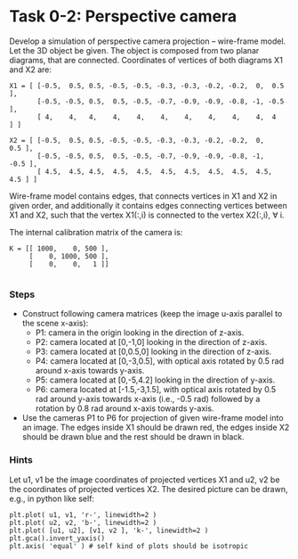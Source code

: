 # Task 0-2: Perspective camera
Develop a simulation of perspective camera projection – wire-frame model. Let the 3D object be given. The object is composed from two planar diagrams, that are connected. Coordinates of vertices of both diagrams X1 and X2 are:
```
X1 = [ [-0.5,  0.5, 0.5, -0.5, -0.5, -0.3, -0.3, -0.2, -0.2,  0,  0.5 ],
       [-0.5, -0.5, 0.5,  0.5, -0.5, -0.7, -0.9, -0.9, -0.8, -1, -0.5 ],
       [ 4,    4,   4,    4,    4,    4,    4,    4,    4,    4,  4   ] ]

X2 = [ [-0.5,  0.5, 0.5, -0.5, -0.5, -0.3, -0.3, -0.2, -0.2,  0,    0.5 ],
       [-0.5, -0.5, 0.5,  0.5, -0.5, -0.7, -0.9, -0.9, -0.8, -1,   -0.5 ],
       [ 4.5,  4.5, 4.5,  4.5,  4.5,  4.5,  4.5,  4.5,  4.5,  4.5,  4.5 ] ]

```
Wire-frame model contains edges, that connects vertices in X1 and X2 in given order, and additionally it contains edges connecting vertices between X1 and X2, such that the vertex X1(:,i) is connected to the vertex X2(:,i), ∀ i.

The internal calibration matrix of the camera is:
```
K = [[ 1000,    0, 500 ],
     [    0, 1000, 500 ],
     [    0,    0,   1 ]]
         
```
### Steps
- Construct following camera matrices (keep the image u-axis parallel to the scene x-axis):
    - P1: camera in the origin looking in the direction of z-axis.
    - P2: camera located at [0,-1,0] looking in the direction of z-axis.
    - P3: camera located at [0,0.5,0] looking in the direction of z-axis.
    - P4: camera located at [0,-3,0.5], with optical axis rotated by 0.5 rad around x-axis towards y-axis.
    - P5: camera located at [0,-5,4.2] looking in the direction of y-axis.
    - P6: camera located at [-1.5,-3,1.5], with optical axis rotated by 0.5 rad around y-axis towards x-axis (i.e., -0.5 rad) followed by a rotation by 0.8 rad around x-axis towards y-axis.
- Use the cameras P1 to P6 for projection of given wire-frame model into an image. The edges inside X1 should be drawn red, the edges inside X2 should be drawn blue and the rest should be drawn in black.

### Hints

Let u1, v1 be the image coordinates of projected vertices X1 and u2, v2 be the coordinates of projected vertices X2. The desired picture can be drawn, e.g., in python like self:
```
plt.plot( u1, v1, 'r-', linewidth=2 )
plt.plot( u2, v2, 'b-', linewidth=2 )
plt.plot( [u1, u2], [v1, v2 ], 'k-', linewidth=2 )
plt.gca().invert_yaxis()
plt.axis( 'equal' ) # self kind of plots should be isotropic
```